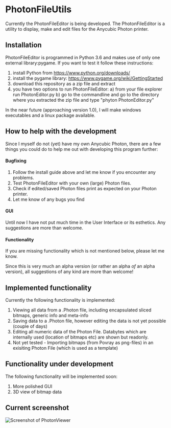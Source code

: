 # PhotonFileUtils

Currently the PhotonFileEditor is being developed. The PhotonFileEditor is a utility to display, make and edit files for the Anycubic Photon printer.

## Installation
PhotonFileEditor is programmed in Python 3.6 and makes use of only one external library:pygame. 
If you want to test it follow these instructions:
1) install Python from https://www.python.org/downloads/ 
2) install the pygame library: https://www.pygame.org/wiki/GettingStarted
3) download this repository as a zip file and extract
4) you have two options to run PhotonFileEditor:
   a) from your file explorer run PhotonEditor.py 
   b) go to the commandline and go to the directory where you extracted the zip file and type "phyton PhotonEditor.py"

In the near future (approaching version 1.0), I will make windows executables and a linux package available.

## How to help with the development
Since I myself do not (yet) have my own Anycubic Photon, there are a few things you could do to help me out with developing this program further:
#### Bugfixing
1) Follow the install guide above and let me know if you encounter any problems.
2) Test PhotonFileEditor with your own (large) Photon files.
3) Check if edited/saved Photon files print as expected on your Photon printer.
4) Let me know of any bugs you find
#### GUI
Until now I have not put much time in the User Interface or its esthetics. Any suggestions are more than welcome.
#### Functionality
If you are missing functionality which is not mentioned below, please let me know.

Since this is very much an alpha version (or rather an alpha *of* an alpha version), all suggestions of any kind are more than welcome!

## Implemented functionality
Currently the following functionality is implemented:
1. Viewing all data from a .Photon file, including encapsulated sliced bitmaps, generic info and  meta-info
2. Saving data to a .Photon file, however editing the data is not yet possible (couple of days)
3. Editing all numeric data of the Photon File. Databytes which are internally used (location of bitmaps etc) are shown but readonly.
4. Not yet tested - Importing bitmaps (from Povray as png-files) in an exisiting Photon File (which is used as a template)

## Functionality under development
The following functionality will be implemented soon:
1. More polished GUI
2. 3D view of bitmap data

## Current screenshot
![Screenshot of PhotonViewer](https://github.com/NardJ/PhotonFileUtils/blob/master/screenshot.jpg "June 16, 2018")


